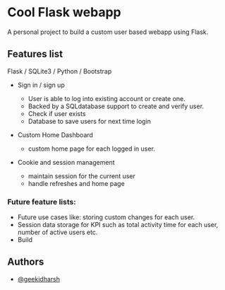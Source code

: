 
# Cool Flask webapp
A personal project to build a custom user based webapp using Flask.


## Features list

Flask / SQLite3 / Python / Bootstrap

- Sign in / sign up
    - User is able to log into existing account or create one.
    - Backed by a SQLdatabase support to create and verify user.
    - Check if user exists
    - Database to save users for next time login

- Custom Home Dashboard
    - custom home page for each logged in user.

- Cookie and session management
    - maintain session for the current user
    - handle refreshes and home page



### Future feature lists: 
- Future use cases like: storing custom changes for each user.
- Session data storage for KPI such as total activity time for each user, number of active users etc.
- Build 


## Authors

- [@geekidharsh](https://www.github.com/geekidharsh)

